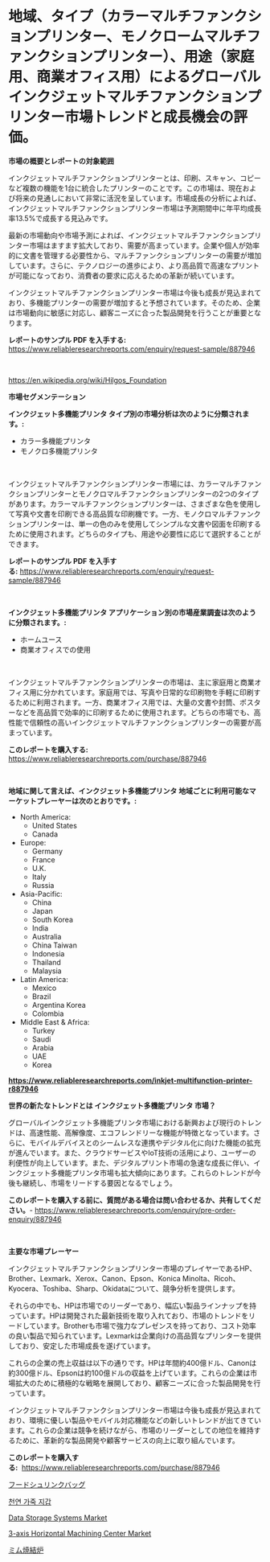 <p><h1>地域、タイプ（カラーマルチファンクションプリンター、モノクロームマルチファンクションプリンター）、用途（家庭用、商業オフィス用）によるグローバルインクジェットマルチファンクションプリンター市場トレンドと成長機会の評価。</h1></p><p><strong>市場の概要とレポートの対象範囲</strong></p>
<p><p>インクジェットマルチファンクションプリンターとは、印刷、スキャン、コピーなど複数の機能を1台に統合したプリンターのことです。この市場は、現在および将来の見通しにおいて非常に活況を呈しています。市場成長の分析によれば、インクジェットマルチファンクションプリンター市場は予測期間中に年平均成長率13.5%で成長する見込みです。</p><p>最新の市場動向や市場予測によれば、インクジェットマルチファンクションプリンター市場はますます拡大しており、需要が高まっています。企業や個人が効率的に文書を管理する必要性から、マルチファンクションプリンターの需要が増加しています。さらに、テクノロジーの進歩により、より高品質で高速なプリントが可能になっており、消費者の要求に応えるための革新が続いています。</p><p>インクジェットマルチファンクションプリンター市場は今後も成長が見込まれており、多機能プリンターの需要が増加すると予想されています。そのため、企業は市場動向に敏感に対応し、顧客ニーズに合った製品開発を行うことが重要となります。</p></p>
<p><strong>レポートのサンプル PDF を入手する:</strong> <a href="https://www.reliableresearchreports.com/enquiry/request-sample/887946">https://www.reliableresearchreports.com/enquiry/request-sample/887946</a></p>
<p>&nbsp;</p>
<p><a href="https://en.wikipedia.org/wiki/Hilgos_Foundation">https://en.wikipedia.org/wiki/Hilgos_Foundation</a></p>
<p><strong>市場セグメンテーション</strong></p>
<p><strong>インクジェット多機能プリンタ タイプ別の市場分析は次のように分類されます。:</strong></p>
<p><ul><li>カラー多機能プリンタ</li><li>モノクロ多機能プリンタ</li></ul></p>
<p>&nbsp;</p>
<p><p>インクジェットマルチファンクションプリンター市場には、カラーマルチファンクションプリンターとモノクロマルチファンクションプリンターの2つのタイプがあります。カラーマルチファンクションプリンターは、さまざまな色を使用して写真や文書を印刷できる高品質な印刷機です。一方、モノクロマルチファンクションプリンターは、単一の色のみを使用してシンプルな文書や図面を印刷するために使用されます。どちらのタイプも、用途や必要性に応じて選択することができます。</p></p>
<p><strong>レポートのサンプル PDF を入手する:</strong>&nbsp;<a href="https://www.reliableresearchreports.com/enquiry/request-sample/887946">https://www.reliableresearchreports.com/enquiry/request-sample/887946</a></p>
<p>&nbsp;</p>
<p><strong> インクジェット多機能プリンタ アプリケーション別の市場産業調査は次のように分類されます。:</strong></p>
<p><ul><li>ホームユース</li><li>商業オフィスでの使用</li></ul></p>
<p>&nbsp;</p>
<p><p>インクジェットマルチファンクションプリンターの市場は、主に家庭用と商業オフィス用に分かれています。家庭用では、写真や日常的な印刷物を手軽に印刷するために利用されます。一方、商業オフィス用では、大量の文書や封筒、ポスターなどを高品質で効率的に印刷するために使用されます。どちらの市場でも、高性能で信頼性の高いインクジェットマルチファンクションプリンターの需要が高まっています。</p></p>
<p><strong>このレポートを購入する:</strong>&nbsp; <a href="https://www.reliableresearchreports.com/purchase/887946">https://www.reliableresearchreports.com/purchase/887946</a></p>
<p>&nbsp;</p>
<p><strong>地域に関して言えば、インクジェット多機能プリンタ 地域ごとに利用可能なマーケットプレーヤーは次のとおりです。:</strong></p>
<p><ul>
    <li>
        North America:
        <ul>
            <li>United States</li>
            <li>Canada</li>
        </ul>
    </li>
    <li>
        Europe:
        <ul>
            <li>Germany</li>
            <li>France</li>
            <li>U.K.</li>
            <li>Italy</li>
            <li>Russia</li>
        </ul>
    </li>
    <li>
        Asia-Pacific:
        <ul>
            <li>China</li>
            <li>Japan</li>
            <li>South Korea</li>
            <li>India</li>
            <li>Australia</li>
            <li>China Taiwan</li>
            <li>Indonesia</li>
            <li>Thailand</li>
            <li>Malaysia</li>
        </ul>
    </li>
    <li>
        Latin America:
        <ul>
            <li>Mexico</li>
            <li>Brazil</li>
            <li>Argentina Korea</li>
            <li>Colombia</li>
        </ul>
    </li>
    <li>
        Middle East & Africa:
        <ul>
            <li>Turkey</li>
            <li>Saudi</li>
            <li>Arabia</li>
            <li>UAE</li>
            <li>Korea</li>
        </ul>
    </li>
    </ul></p>
<p><strong><a href="https://www.reliableresearchreports.com/inkjet-multifunction-printer-r887946">https://www.reliableresearchreports.com/inkjet-multifunction-printer-r887946</a></strong>&nbsp;</p>
<p><strong>世界の新たなトレンドとは インクジェット多機能プリンタ 市場？</strong></p>
<p><p>グローバルインクジェット多機能プリンタ市場における新興および現行のトレンドは、高速性能、高解像度、エコフレンドリーな機能が特徴となっています。さらに、モバイルデバイスとのシームレスな連携やデジタル化に向けた機能の拡充が進んでいます。また、クラウドサービスやIoT技術の活用により、ユーザーの利便性が向上しています。また、デジタルプリント市場の急速な成長に伴い、インクジェット多機能プリンタ市場も拡大傾向にあります。これらのトレンドが今後も継続し、市場をリードする要因となるでしょう。</p></p>
<p><strong>このレポートを購入する前に、質問がある場合は問い合わせるか、共有してください。</strong>- <a href="https://www.reliableresearchreports.com/enquiry/pre-order-enquiry/887946">https://www.reliableresearchreports.com/enquiry/pre-order-enquiry/887946</a></p>
<p>&nbsp;</p>
<p><strong>主要な市場プレーヤー</strong></p>
<p><p>インクジェットマルチファンクションプリンター市場のプレイヤーであるHP、Brother、Lexmark、Xerox、Canon、Epson、Konica Minolta、Ricoh、Kyocera、Toshiba、Sharp、Okidataについて、競争分析を提供します。</p><p>それらの中でも、HPは市場でのリーダーであり、幅広い製品ラインナップを持っています。HPは開発された最新技術を取り入れており、市場のトレンドをリードしています。Brotherも市場で強力なプレゼンスを持っており、コスト効率の良い製品で知られています。Lexmarkは企業向けの高品質なプリンターを提供しており、安定した市場成長を遂げています。</p><p>これらの企業の売上収益は以下の通りです。HPは年間約400億ドル、Canonは約300億ドル、Epsonは約100億ドルの収益を上げています。これらの企業は市場拡大のために積極的な戦略を展開しており、顧客ニーズに合った製品開発を行っています。</p><p>インクジェットマルチファンクションプリンター市場は今後も成長が見込まれており、環境に優しい製品やモバイル対応機能などの新しいトレンドが出てきています。これらの企業は競争を続けながら、市場のリーダーとしての地位を維持するために、革新的な製品開発や顧客サービスの向上に取り組んでいます。</p></p>
<p><strong>このレポートを購入する:</strong>&nbsp;&nbsp;<a href="https://www.reliableresearchreports.com/purchase/887946">https://www.reliableresearchreports.com/purchase/887946</a></p>
<p><p><a href="https://github.com/RandallRunte2023/Market-Research-Report-List-2/blob/main/616786423443.md">フードシュリンクバッグ</a></p><p><a href="https://github.com/LuckeyCorbin/Market-Research-Report-List-2/blob/main/132600731600.md">천연 가죽 지갑</a></p><p><a href="https://github.com/sifatuddin25/Market-Research-Report-List-1/blob/main/data-storage-systems-market.md">Data Storage Systems Market</a></p><p><a href="https://www.linkedin.com/pulse/3-axis-horizontal-machining-center-market-size-share-trends-gy2qe?trackingId=FQlx1pOEB2PVebDAnYpucA%3D%3D">3-axis Horizontal Machining Center Market</a></p><p><a href="https://github.com/TerrellConn/Market-Research-Report-List-2/blob/main/413517023442.md">ミム焼結炉</a></p></p>